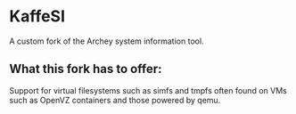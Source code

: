 # KaffeSI
A custom fork of the Archey system information tool.

## What this fork has to offer:
Support for virtual filesystems such as simfs and tmpfs often found on VMs such as OpenVZ containers and those powered by qemu.
